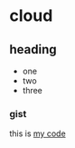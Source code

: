 # cloud
## heading

* one
* two
* three

### gist
this is [my code](https://gist.github.com/DrMwaffaq/22a315a90ff1ceedb46d57a57f742057)

